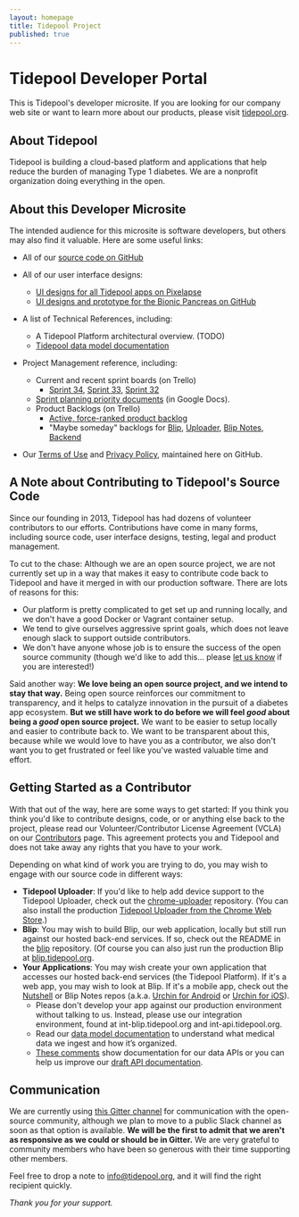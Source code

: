 ```yaml
---
layout: homepage
title: Tidepool Project
published: true
---
```


# Tidepool Developer Portal

This is Tidepool's developer microsite. If you are looking for our company web site or want to learn more about our products, please visit [tidepool.org](https://tidepool.org).

## About Tidepool
Tidepool is building a cloud-based platform and applications that help reduce the burden of managing Type 1 diabetes. We are a nonprofit organization doing everything in the open.

## About this Developer Microsite
The intended audience for this microsite is software developers, but others may also find it valuable. Here are some useful links:

* All of our [source code on GitHub](https://github.com/tidepool-org)

* All of our user interface designs:
  * [UI designs for all Tidepool apps on Pixelapse](https://www.pixelapse.com/tidepool)
  * [UI designs and prototype for the Bionic Pancreas on GitHub](https://github.com/tidepool-org/bionicpancreas)
* A list of Technical References, including:
  * A Tidepool Platform architectural overview. (TODO)
  * [Tidepool data model documentation](data-model)
* Project Management reference, including:
  * Current and recent sprint boards (on Trello)
    * [Sprint 34](https://trello.com/b/aN98Vryv/sprint-34-2016-06-30-2016-07-15), [Sprint 33](https://trello.com/b/mwvefWmh/sprint-33-2016-06-02), [Sprint 32](https://trello.com/b/otIDXmuI/sprint-32-2016-05-11-2016-05-30)
  * [Sprint planning priority documents](https://drive.google.com/a/lookfamily.org/folderview?id=0Bzqw_G5XWp9KY0pZTnFUSVFoUU0&usp=drive_web) (in Google Docs).
  * Product Backlogs (on Trello)
    * [Active, force-ranked product backlog](https://trello.com/b/pQtao5gN/active-force-ranked-product-backlog)
    * "Maybe someday" backlogs for [Blip](https://trello.com/b/iKydvoiJ/backlog-blip), [Uploader](https://trello.com/b/oHy9VXYY/backlog-uploader), [Blip Notes](https://trello.com/b/jjciNmRJ/backlog-blip-notes), [Backend](https://trello.com/b/RUDDN3yq/backlog-backend)
* Our [Terms of Use](terms-of-use) and [Privacy Policy](privacy-policy), maintained here on GitHub.

## A Note about Contributing to Tidepool's Source Code
Since our founding in 2013, Tidepool has had dozens of volunteer contributors to our efforts. Contributions have come in many forms, including source code, user interface designs, testing, legal and product management.

To cut to the chase: Although we are an open source project, we are not currently set up in a way that makes it easy to contribute code back to Tidepool and have it merged in with our production software. There are lots of reasons for this:

* Our platform is pretty complicated to get set up and running locally, and we don't have a good Docker or Vagrant container setup.
* We tend to give ourselves aggressive sprint goals, which does not leave enough slack to support outside contributors.
* We don't have anyone whose job is to ensure the success of the open source community (though we'd like to add this… please [let us know](mailto:jobs@tidepool.org) if you are interested!)

Said another way: **We love being an open source project, and we intend to stay that way.** Being open source reinforces our commitment to transparency, and it helps to catalyze innovation in the pursuit of a diabetes app ecosystem. **But we still have work to do before we will feel *good* about being a *good* open source project.** We want to be easier to setup locally and easier to contribute back to. We want to be transparent about this, because while we would love to have you as a contributor, we also don't want you to get frustrated or feel like you've wasted valuable time and effort.

## Getting Started as a Contributor

With that out of the way, here are some ways to get started:
If you think you think you'd like to contribute designs, code, or or anything else back to the project, please read our Volunteer/Contributor License Agreement (VCLA) on our [Contributors](contributors) page. This agreement protects you and Tidepool and does not take away any rights that you have to your work.

Depending on what kind of work you are trying to do, you may wish to engage with our source code in different ways:

* **Tidepool Uploader**: If you'd like to help add device support to the Tidepool Uploader, check out the [chrome-uploader](https://github.com/tidepool-org/chrome-uploader) repository. (You can also install the production [Tidepool Uploader from the Chrome Web Store](https://chrome.google.com/webstore/detail/tidepool-uploader/cabklgajffclbljkhmjphejemhpbghfb).)
* **Blip**: You may wish to build Blip, our web application, locally but still run against our hosted back-end services. If so, check out the README in the [blip](https://github.com/tidepool-org/blip) repository. (Of course you can also just run the production Blip at [blip.tidepool.org](https://blip.tidepool.org).
* **Your Applications**: You may wish create your own application that accesses our hosted back-end services (the Tidepool Platform). If it's a web app, you may wish to look at Blip. If it's a mobile app, check out the [Nutshell](https://github.com/tidepool-org/nutshell-ios) or Blip Notes repos (a.k.a. [Urchin for Android](https://github.com/tidepool-org/urchin-android) or [Urchin for iOS](https://github.com/tidepool-org/urchin)).
  * Please don't develop your app against our production environment without talking to us. Instead, please use our integration environment, found at int-blip.tidepool.org and int-api.tidepool.org.
  * Read our [data model documentation](/data-model/) to understand what medical data we ingest and how it’s organized.
  * [These comments](https://github.com/tidepool-org/tide-whisperer/blob/master/tide-whisperer.go#L193) show documentation for our data APIs or you can help us improve our [draft API documentation](http://developer.tidepool.io/tidepool-api/index/).

## Communication
We are currently using [this Gitter channel](https://gitter.im/tidepool-org/public) for communication with the open-source community, although we plan to move to a public Slack channel as soon as that option is available. **We will be the first to admit that we aren't as responsive as we could or should be in Gitter.** We are very grateful to community members who have been so generous with their time supporting other members.

Feel free to drop a note to [info@tidepool.org](mailto:info@tidepool.org), and it will find the right recipient quickly.

*Thank you for your support.*
